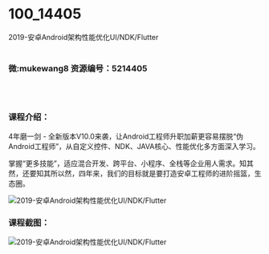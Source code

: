 # 100_14405
2019-安卓Android架构性能优化UI/NDK/Flutter
<br/></br>
<h3>微:mukewang8 资源编号：5214405</h3>
<br/></br>
<h3>课程介绍：</h3>
<p>4年磨一剑 - 全新版本V10.0来袭，让<a title="查看与 Android 相关的文章" target="_blank">Android</a>工程师升职加薪更容易摆脱“伪<a title="查看与 Android 相关的文章" target="_blank">Android</a>工程师”，从自定义控件、NDK、JAVA核心、性能优化多方面深入学习。</p>
<p>掌握“更多技能”，适应混合开发、跨平台、小程序、全栈等企业用人需求。知其然，还要知其所以然，四年来，我们的目标就是要打造安卓工程师的进阶摇篮，生态圈。</p>
<p><img src="https://www.ko996.com/wp-content/uploads/img/2020/07/1-44-300x152.png" alt="2019-安卓Android架构性能优化UI/NDK/Flutter"></p>
<div class="info-desc">
<h3>课程截图：</h3>
<p><img src="https://www.ko996.com/wp-content/uploads/img/2020/07/2-53.png" alt="2019-安卓Android架构性能优化UI/NDK/Flutter"></p>


			
</div>
